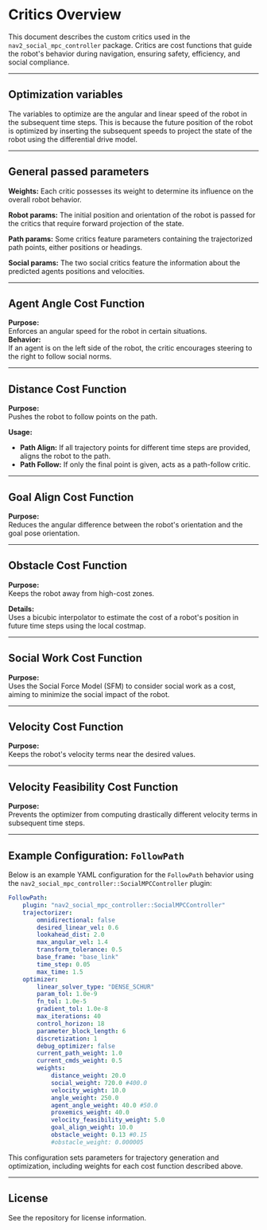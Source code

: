 # Critics Overview

This document describes the custom critics used in the `nav2_social_mpc_controller` package. Critics are cost functions that guide the robot's behavior during navigation, ensuring safety, efficiency, and social compliance.

---
## Optimization variables

The variables to optimize are the angular and linear speed of the robot in the subsequent time steps.
This is because the future position of the robot is optimized by inserting the subsequent speeds to project the state of the robot 
using the differential drive model.

---

## General passed parameters

**Weights:**
Each critic possesses its weight to determine its influence on the overall robot behavior.

**Robot params:**
The initial position and orientation of the robot is passed for the critics that require forward projection of the state.

**Path params:**
Some critics feature parameters containing the trajectorized path points, either positions or headings.

**Social params:**
The two social critics feature the information about the predicted agents positions and velocities.

---

## Agent Angle Cost Function

**Purpose:**  
Enforces an angular speed for the robot in certain situations.  
**Behavior:**  
If an agent is on the left side of the robot, the critic encourages steering to the right to follow social norms.

---

## Distance Cost Function

**Purpose:**  
Pushes the robot to follow points on the path.

**Usage:**  
- **Path Align:** If all trajectory points for different time steps are provided, aligns the robot to the path.
- **Path Follow:** If only the final point is given, acts as a path-follow critic.

---

## Goal Align Cost Function

**Purpose:**  
Reduces the angular difference between the robot's orientation and the goal pose orientation.

---

## Obstacle Cost Function

**Purpose:**  
Keeps the robot away from high-cost zones.

**Details:**  
Uses a bicubic interpolator to estimate the cost of a robot's position in future time steps using the local costmap.

---

## Social Work Cost Function

**Purpose:**  
Uses the Social Force Model (SFM) to consider social work as a cost, aiming to minimize the social impact of the robot.

---

## Velocity Cost Function

**Purpose:**  
Keeps the robot's velocity terms near the desired values.

---

## Velocity Feasibility Cost Function

**Purpose:**  
Prevents the optimizer from computing drastically different velocity terms in subsequent time steps.

---
## Example Configuration: `FollowPath`

Below is an example YAML configuration for the `FollowPath` behavior using the `nav2_social_mpc_controller::SocialMPCController` plugin:

```yaml
FollowPath:
    plugin: "nav2_social_mpc_controller::SocialMPCController"
    trajectorizer:
        omnidirectional: false
        desired_linear_vel: 0.6
        lookahead_dist: 2.0
        max_angular_vel: 1.4
        transform_tolerance: 0.5
        base_frame: "base_link"
        time_step: 0.05
        max_time: 1.5
    optimizer:
        linear_solver_type: "DENSE_SCHUR"
        param_tol: 1.0e-9
        fn_tol: 1.0e-5
        gradient_tol: 1.0e-8
        max_iterations: 40
        control_horizon: 18
        parameter_block_length: 6
        discretization: 1
        debug_optimizer: false
        current_path_weight: 1.0
        current_cmds_weight: 0.5
        weights:
            distance_weight: 20.0
            social_weight: 720.0 #400.0
            velocity_weight: 10.0
            angle_weight: 250.0
            agent_angle_weight: 40.0 #50.0
            proxemics_weight: 40.0
            velocity_feasibility_weight: 5.0
            goal_align_weight: 10.0
            obstacle_weight: 0.13 #0.15
            #obstacle_weight: 0.000005
```

This configuration sets parameters for trajectory generation and optimization, including weights for each cost function described above.

---


## License

See the repository for license information.
